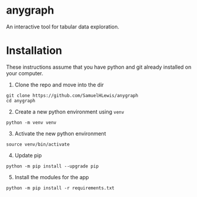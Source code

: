 # anygraph
An interactive tool for tabular data exploration.

# Installation
These instructions assume that you have python and git already installed on your computer.
1. Clone the repo and move into the dir
```
git clone https://github.com/SamuelHLewis/anygraph
cd anygraph
```
2. Create a new python environment using `venv`
```
python -m venv venv
```
3. Activate the new python environment
```
source venv/bin/activate
```
4. Update pip
```
python -m pip install --upgrade pip
```
5. Install the modules for the app
```
python -m pip install -r requirements.txt
```
